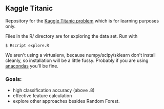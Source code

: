 ## Kaggle Titanic
Repository for the [Kaggle Titanic problem](http://www.kaggle.com/c/titanic-gettingStarted) which is for learning purposes only.

Files in the R/ directory are for exploring the data set.  Run with
```
$ Rscript explore.R
```
We aren't using a virtualenv, because numpy/scipy/sklearn don't install cleanly, so installation will be a little 
fussy.  Probably if you are using [anacondas](https://store.continuum.io/cshop/anaconda/) you'll be fine.

### Goals:
- high classification accuracy (above .8)
- effective feature calculation
- explore other approaches besides Random Forest.
